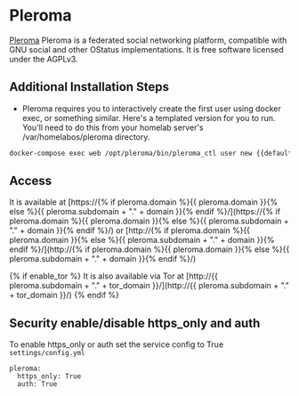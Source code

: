 # Pleroma

[Pleroma](https://github.com/angristan/docker-pleroma) Pleroma is a federated social networking platform, compatible with GNU social and other OStatus implementations. It is free software licensed under the AGPLv3.

## Additional Installation Steps

* Pleroma requires you to interactively create the first user using docker exec, or something similar. Here's a templated version for you to run. You'll need to do this from your homelab server's /var/homelabos/pleroma directory.

```sh
docker-compose exec web /opt/pleroma/bin/pleroma_ctl user new {{default_username}} {{admin_email}} --name {{default_username}} --password {{default_password}} --admin --moderator -y
```

## Access

It is available at [https://{% if pleroma.domain %}{{ pleroma.domain }}{% else %}{{ pleroma.subdomain + "." + domain }}{% endif %}/](https://{% if pleroma.domain %}{{ pleroma.domain }}{% else %}{{ pleroma.subdomain + "." + domain }}{% endif %}/) or [http://{% if pleroma.domain %}{{ pleroma.domain }}{% else %}{{ pleroma.subdomain + "." + domain }}{% endif %}/](http://{% if pleroma.domain %}{{ pleroma.domain }}{% else %}{{ pleroma.subdomain + "." + domain }}{% endif %}/)

{% if enable_tor %}
It is also available via Tor at [http://{{ pleroma.subdomain + "." + tor_domain }}/](http://{{ pleroma.subdomain + "." + tor_domain }}/)
{% endif %}

## Security enable/disable https_only and auth

To enable https_only or auth set the service config to True
`settings/config.yml`

```
pleroma:
  https_only: True
  auth: True
```
